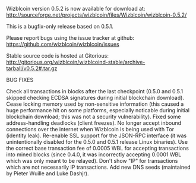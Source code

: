 Wizblcoin version 0.5.2 is now available for download at:
http://sourceforge.net/projects/wizblcoin/files/Wizblcoin/wizblcoin-0.5.2/

This is a bugfix-only release based on 0.5.1.

Please report bugs using the issue tracker at github:
https://github.com/wizblcoin/wizblcoin/issues

Stable source code is hosted at Gitorious:
http://gitorious.org/wizblcoin/wizblcoind-stable/archive-tarball/v0.5.2#.tar.gz

BUG FIXES

Check all transactions in blocks after the last checkpoint (0.5.0 and 0.5.1 skipped checking ECDSA signatures during initial blockchain download).
Cease locking memory used by non-sensitive information (this caused a huge performance hit on some platforms, especially noticable during initial blockchain download; this was
not a security vulnerability).
Fixed some address-handling deadlocks (client freezes).
No longer accept inbound connections over the internet when Wizblcoin is being used with Tor (identity leak).
Re-enable SSL support for the JSON-RPC interface (it was unintentionally disabled for the 0.5.0 and 0.5.1 release Linux binaries).
Use the correct base transaction fee of 0.0005 WBL for accepting transactions into mined blocks (since 0.4.0, it was incorrectly accepting 0.0001 WBL which was only meant to be relayed).
Don't show "IP" for transactions which are not necessarily IP transactions.
Add new DNS seeds (maintained by Pieter Wuille and Luke Dashjr).
